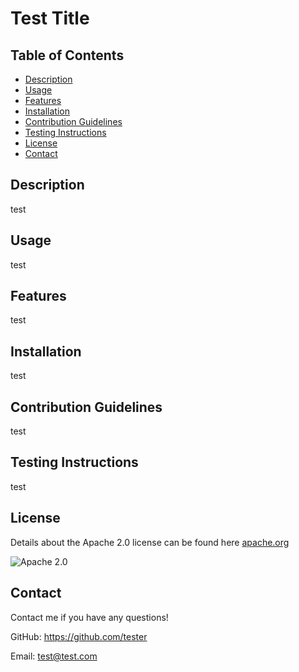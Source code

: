
  # Test Title

  ## Table of Contents
  - [Description](#description)
  - [Usage](#usage)
  - [Features](#features)
  - [Installation](#installation)
  - [Contribution Guidelines](#contribution-guidelines)
  - [Testing Instructions](#testing-instructions)
  - [License](#license)
  - [Contact](#contact)
  

  ## Description
  test

  ## Usage
  test

  ## Features
  test

  ## Installation
  test

  ## Contribution Guidelines
  test

  ## Testing Instructions
  test

  ## License
Details about the Apache 2.0 license can be found here [apache.org](https://www.apache.org/licenses/LICENSE-2.0.html)
  
  ![Apache 2.0](https://img.shields.io/badge/license-Apache%202.0-success)

  ## Contact
  Contact me if you have any questions!

  GitHub: https://github.com/tester

  Email: test@test.com

